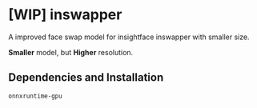 # [WIP] inswapper
A improved face swap model for insightface inswapper with smaller size. 

**Smaller** model, but **Higher** resolution.

## Dependencies and Installation
```
onnxruntime-gpu
```

